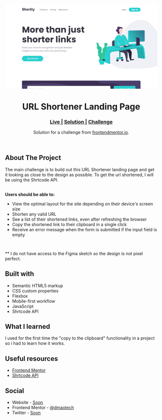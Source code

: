 <img src="./screenshots/project-desktop-preview.png"></img>

<h1 align="center">URL Shortener Landing Page</h1>

<div align="center">
  <h3>
    <a href="https://dmaotech-url-shortener.netlify.app" color="white">
      Live
    </a>
    <span> | </span>
    <a href="https://www.frontendmentor.io/solutions/">
      Solution
    </a>
   <span> | </span>
    <a href="https://www.frontendmentor.io/challenges/url-shortening-api-landing-page-2ce3ob-G">
      Challenge
    </a>
  </h3>
</div>
<div align="center">
   Solution for a challenge from  <a href="https://www.frontendmentor.io/" target="_blank">frontendmentor.io</a>.
</div>
<br>
<br>

## About The Project

The main challenge is to build out this URL Shortener landing page and get it looking as close to the design as possible. To get the url shortened, I will be using the Shrtcode API.

<br>
<b>Users should be able to:</b>
<ul>
<li>View the optimal layout for the site depending on their device's screen size</li>
<li>Shorten any valid URL</li>
<li>See a list of their shortened links, even after refreshing the browser</li>
<li>Copy the shortened link to their clipboard in a single click</li>
<li>Receive an error message when the form is submitted if the input field is empty</li>
</ul>

<br> <p>** I do not have access to the Figma sketch so the design is not pixel perfect.</p>

## Built with 

- Semantic HTML5 markup
- CSS custom properties
- Flexbox
- Mobile-first workflow
- JavaScript
- Shrtcode API

## What I learned
I used for the first time the "copy to the clipboard" functionality in a project so i had to learn how it works.

## Useful resources

- <a href="https://www.frontendmentor.io/">Frontend Mentor</a>
- <a href="https://app.shrtco.de/">Shrtcode API</a>

## Social

- Website - [Soon](Soon)
- Frontend Mentor - [@dmaotech](dmaotech)
- Twitter - [Soon](Soon)